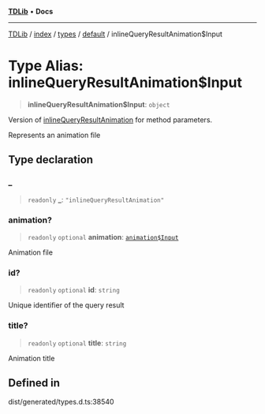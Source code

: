 [**TDLib**](../../../../../../README.md) • **Docs**

***

[TDLib](../../../../../../modules.md) / [index](../../../../../README.md) / [types](../../../README.md) / [default](../README.md) / inlineQueryResultAnimation$Input

# Type Alias: inlineQueryResultAnimation$Input

> **inlineQueryResultAnimation$Input**: `object`

Version of [inlineQueryResultAnimation](inlineQueryResultAnimation.md) for method parameters.

Represents an animation file

## Type declaration

### \_

> `readonly` **\_**: `"inlineQueryResultAnimation"`

### animation?

> `readonly` `optional` **animation**: [`animation$Input`](animation$Input-1.md)

Animation file

### id?

> `readonly` `optional` **id**: `string`

Unique identifier of the query result

### title?

> `readonly` `optional` **title**: `string`

Animation title

## Defined in

dist/generated/types.d.ts:38540
